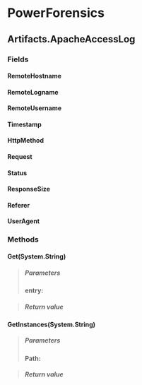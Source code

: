 ﻿# PowerForensics


## Artifacts.ApacheAccessLog

### Fields

#### RemoteHostname

#### RemoteLogname

#### RemoteUsername

#### Timestamp

#### HttpMethod

#### Request

#### Status

#### ResponseSize

#### Referer

#### UserAgent

### Methods


#### Get(System.String)

> ##### Parameters
> **entry:** 

> ##### Return value
> 

#### GetInstances(System.String)

> ##### Parameters
> **Path:** 

> ##### Return value
> 
